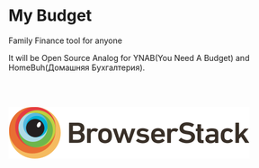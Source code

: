 # My Budget
Family Finance tool for anyone

It will be Open Source Analog for YNAB(You Need A Budget) and HomeBuh(Домашняя Бухгалтерия).

<br/><br/>

![BrowserStack](https://github.com/ArtemNikolaev/myBudget/blob/master/Logo-01.png)
